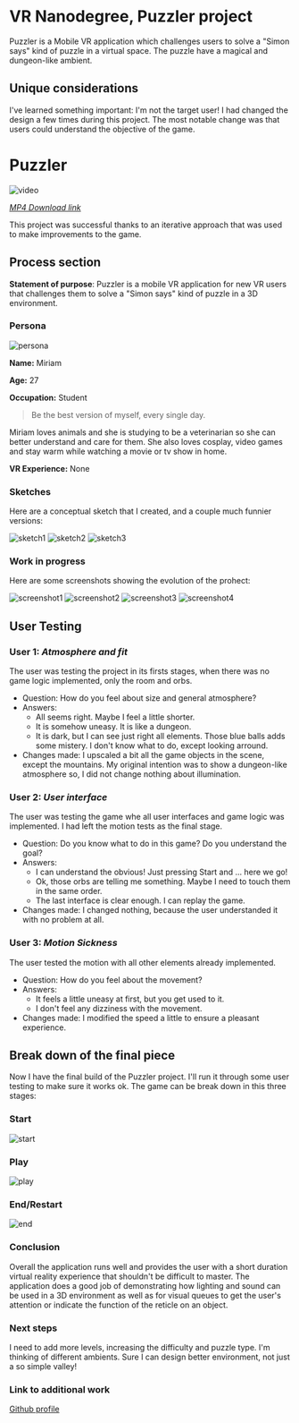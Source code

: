 [//]: # (Image References)
[persona]: ./imgs/Persona.png
[sketch1]: ./imgs/Sketch-1.png
[sketch2]: ./imgs/Funny-Sketch-1.png
[sketch3]: ./imgs/Funny-Sketch-2.png
[screenshot1]: ./imgs/Screenshot-1.png
[screenshot2]: ./imgs/Screenshot-2.png
[screenshot3]: ./imgs/Screenshot-3.png
[screenshot4]: ./imgs/Screenshot-4.png
[start]: ./imgs/Start.png
[play]: ./imgs/Play.png
[end]: ./imgs/End.png
[video]: ./imgs/Play.gif

# VR Nanodegree, Puzzler project

Puzzler is a Mobile VR application which challenges users to solve a "Simon says" kind of puzzle in a virtual space. The puzzle have a magical and dungeon-like ambient.

## Unique considerations

I've learned something important: I'm not the target user! I had changed the design a few times during this project. The most notable change was that users could understand the objective of the game.

# Puzzler

![video]

[_MP4 Download link_](./imgs/Play.mp4)

This project was successful thanks to an iterative approach that was used to make improvements to the game.

## Process section

**Statement of purpose**: Puzzler is a mobile VR application for new VR users that challenges them to solve a "Simon says" kind of puzzle in a 3D environment.

### **Persona**

![persona]

**Name:** Miriam

**Age:** 27

**Occupation:** Student

> Be the best version of myself, every single day.

Miriam loves animals and she is studying to be a veterinarian so she can better understand and care for them. 
She also loves cosplay, video games and stay warm while watching a movie or tv show in home.

**VR Experience:** None

### **Sketches**

Here are a conceptual sketch that I created, and a couple much funnier versions:

![sketch1] ![sketch2] ![sketch3]

### **Work in progress**

Here are some screenshots showing the evolution of the prohect:

![screenshot1] ![screenshot2] ![screenshot3] ![screenshot4]

## User Testing

### **User 1**: _Atmosphere and fit_

The user was testing the project in its firsts stages, when there was no game logic implemented, only the room and orbs.

- Question: How do you feel about size and general atmosphere?
- Answers:
    - All seems right. Maybe I feel a little shorter.
    - It is somehow uneasy. It is like a dungeon.
    - It is dark, but I can see just right all elements. Those blue balls adds some mistery. I don't know what to do, except looking arround.
- Changes made:  I upscaled a bit all the game objects in the scene, except the mountains. My original intention was to show a dungeon-like atmosphere so, I did not change nothing about illumination.

### **User 2**: _User interface_

The user was testing the game whe all user interfaces and game logic was implemented. I had left the motion tests as the final stage.

- Question: Do you know what to do in this game? Do you understand the goal?
- Answers:
    - I can understand the obvious! Just pressing Start and ... here we go!
    - Ok, those orbs are telling me something. Maybe I need to touch them in the same order.
    - The last interface is clear enough. I can replay the game.
- Changes made: I changed nothing, because the user understanded it with no problem at all.

### **User 3**: _Motion Sickness_

The user tested the motion with all other elements already implemented.

- Question: How do you feel about the movement?
- Answers:
    - It feels a little uneasy at first, but you get used to it.
    - I don't feel any dizziness with the movement.
- Changes made: I modified the speed a little to ensure a pleasant experience.

## Break down of the final piece

Now I have the final build of the Puzzler project. I'll run it through some user testing to make sure it works ok. The game can be break down in this three stages:

### **Start**

![start]

### **Play**

![play]

### **End/Restart**

![end]

### **Conclusion**
Overall the application runs well and provides the user with a short duration virtual reality experience that shouldn't be difficult to master. The application does a good job of demonstrating how lighting and sound can be used in a 3D environment as well as for visual queues to get the user's attention or indicate the function of the reticle on an object.

### Next steps

I need to add more levels, increasing the difficulty and puzzle type. I'm thinking of different ambients. Sure I can design better environment, not just a so simple valley!

### **Link to additional work**

[Github profile](https://github.com/vbermudez)



